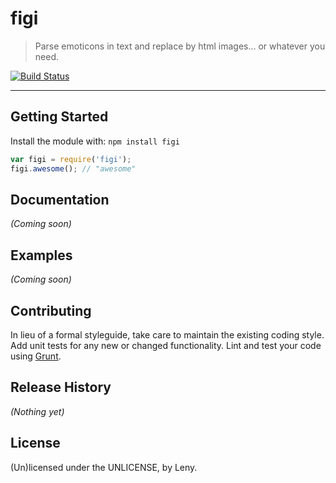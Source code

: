 # figi 

> Parse emoticons in text and replace by html images... or whatever you need.

[![Build Status](https://secure.travis-ci.org/Leny/figi.png?branch=master)](http://travis-ci.org/Leny/figi)

* * *

## Getting Started

Install the module with: `npm install figi`

```javascript
var figi = require('figi');
figi.awesome(); // "awesome"
```

## Documentation
_(Coming soon)_

## Examples
_(Coming soon)_

## Contributing
In lieu of a formal styleguide, take care to maintain the existing coding style. Add unit tests for any new or changed functionality. Lint and test your code using [Grunt](http://gruntjs.com/).

## Release History
_(Nothing yet)_

## License
(Un)licensed under the UNLICENSE, by Leny.
